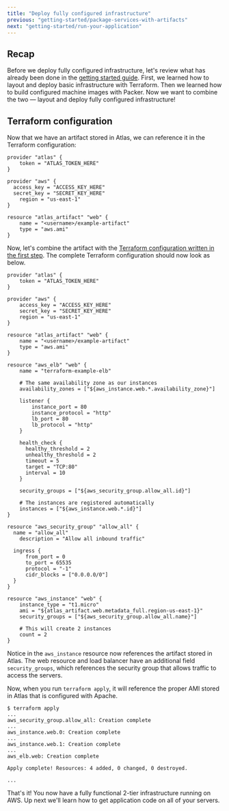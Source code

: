 ```yaml
---
title: "Deploy fully configured infrastructure"
previous: "getting-started/package-services-with-artifacts"
next: "getting-started/run-your-application"
---
```

## Recap
Before we deploy fully configured infrastructure, let's review what has already been done in the [getting started guide](/help/getting-started/getting-started-overview). First, we learned how to layout and deploy basic infrastructure with Terraform. Then we learned how to build configured machine images with Packer. Now we want to combine the two — layout and deploy fully configured infrastructure!

## Terraform configuration
Now that we have an artifact stored in Atlas, we can reference it in the Terraform configuration:

	provider "atlas" {
	    token = "ATLAS_TOKEN_HERE"
	}

	provider "aws" {
	  access_key = "ACCESS_KEY_HERE"
	  secret_key = "SECRET_KEY_HERE"
	    region = "us-east-1"
	}

	resource "atlas_artifact" "web" {
	    name = "<username>/example-artifact"
	    type = "aws.ami"
	}

Now, let's combine the artifact with the [Terraform configuration written in the first step](/help/getting-started/layout-infrastructure). The complete Terraform configuration should now look as below.

	provider "atlas" {
	    token = "ATLAS_TOKEN_HERE"
	}

	provider "aws" {
	    access_key = "ACCESS_KEY_HERE"
	    secret_key = "SECRET_KEY_HERE"
	    region = "us-east-1"
	}

	resource "atlas_artifact" "web" {
	    name = "<username>/example-artifact"
	    type = "aws.ami"
	}

	resource "aws_elb" "web" {
	    name = "terraform-example-elb"

	    # The same availability zone as our instances
	    availability_zones = ["${aws_instance.web.*.availability_zone}"]

	    listener {
	        instance_port = 80
	        instance_protocol = "http"
	        lb_port = 80
	        lb_protocol = "http"
	    }

	    health_check {
	      healthy_threshold = 2
	      unhealthy_threshold = 2
	      timeout = 5
	      target = "TCP:80"
	      interval = 10
	    }

	    security_groups = ["${aws_security_group.allow_all.id}"]

	    # The instances are registered automatically
	    instances = ["${aws_instance.web.*.id}"]
	}

	resource "aws_security_group" "allow_all" {
	  name = "allow_all"
	    description = "Allow all inbound traffic"

	  ingress {
	      from_port = 0
	      to_port = 65535
	      protocol = "-1"
	      cidr_blocks = ["0.0.0.0/0"]
	  }
	}

	resource "aws_instance" "web" {
	    instance_type = "t1.micro"
	    ami = "${atlas_artifact.web.metadata_full.region-us-east-1}"
	    security_groups = ["${aws_security_group.allow_all.name}"]

	    # This will create 2 instances
	    count = 2
	}


Notice in the `aws_instance` resource now references the artifact stored in Atlas. The web resource and load balancer have an additional field `security_groups`, which references the security group that allows traffic to access the servers.

Now, when you run `terraform apply`, it will reference the proper AMI stored in Atlas that is configured with Apache.

	$ terraform apply
	...
	aws_security_group.allow_all: Creation complete
	...
	aws_instance.web.0: Creation complete
	...
	aws_instance.web.1: Creation complete
	...
	aws_elb.web: Creation complete

	Apply complete! Resources: 4 added, 0 changed, 0 destroyed.

	...

That's it! You now have a fully functional 2-tier infrastructure running on AWS. Up next we'll learn how to get application code on all of your servers.
